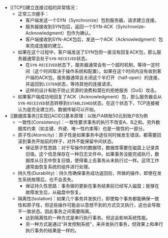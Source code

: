 - [[TCP]]建立连接过程的异常情况：
	- 正常三次握手：
		- 客户端发送一个SYN（Synchronize）包到服务器，请求建立连接。
		- 服务器接收到SYN包后，返回一个SYN-ACK（Synchronize-Acknowledgment）包作为确认。
		- 客户端接收到SYN-ACK包后，发送一个ACK（Acknowledgment）包来完成连接的建立。
	- 如果在这个过程中，客户端发送了SYN包但一直没有回复ACK包，那么服务器通常会处于`SYN-RECEIVED`状态。
		- 在`SYN-RECEIVED`状态下，服务器通常会有一个超时机制，等待一定时间（这个时间取决于操作系统和配置）。如果在这个时间内没有收到客户端的ACK包，服务器通常会关闭这个半打开（half-open）的连接，并返回到`LISTEN`状态，等待其他的连接请求。
		- 这样的设计有助于防止资源的浪费和潜在的拒绝服务（DoS）攻击。
	- 如果客户端成功地回复了ACK（Acknowledgment）包，那么服务器会从`SYN-RECEIVED`状态转移到`ESTABLISHED`状态。在这个状态下，TCP连接被认为是完全建立的，数据传输可以开始。
- [[数据库事务]]实现[[ACID]]基本原理：以账户A转账50元到账户B为例
	- 一致性(Consistency)：一致性要求事务的执行不改变A、B之和。另外数据库约束（如主键、外键、唯一性约束等）也是一致性的一部分。
	- 原子性(Atomicity)：原子性是如果事务中途任何时候发生错误，都需要回滚到事务开始前的样子，对外不能保留中间状态。
		- 保证原子性思路：对于写操作的数据项，数据库需要在磁盘上记录其旧值。这个信息保存在一种日志文件中。如果事务没能完成执行，数据库从日志中恢复旧值，使得看上去事务从未执行过一样。这项工作通常由恢复系统的组件进行处理。
	- 持久性(Durability)：持久性确保事务成功返回后，所做的操作，即使在发生系统故障后，也不会丢失。
		- 保证持久性思路：事务做的更新在事务结束前已经写入磁盘；能够在故障发生后，从磁盘中恢复。
	- 隔离性(Isolation)：如果几个事务并发执行，即使每个事务都能确保一致性和原子性，但这些操作可能会以意想不到的方式交叉执行，这也会导致不一致状态。因此事务之间需要隔离。
		- 达到隔离性的一种方式是串行执行事务。但这会影响系统性能。
		- 另一种方式是通过“并发控制系统”，来并发执行事务，但效果上和串行执行事务的结果是一样的。